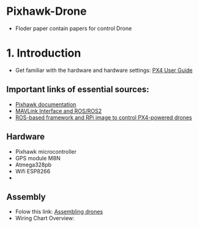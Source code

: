 # Pixhawk-Drone
+ Floder paper contain papers for control Drone

#  1. Introduction
+ Get familiar with the hardware and hardware settings:  [PX4 User Guide](https://www.youtube.com/playlist?list=PLYsWjANuAm4r4idFZY24pP6s1K6ABMU0p)

## Important links of essential sources:
+ [Pixhawk documentation](https://ardupilot.org/copter/docs/common-pixhawk-overview.html)
+ [MAVLink Interface and ROS/ROS2](https://ardupilot.org/dev/docs/mavlink-requesting-data.html)
+ [ROS-based framework and RPi image to control PX4-powered drones](https://github.com/CopterExpress/clover)
## Hardware
+ Pixhawk microcontroller
+ GPS module M8N
+ Atmega328pb
+ Wifi ESP8266
+ 
## Assembly
+ Folow this link: [Assembling drones](https://docs.px4.io/main/en/assembly/quick_start_pixhawk4.html)
+ Wiring Chart Overview: ![]() <!---Images here-->
